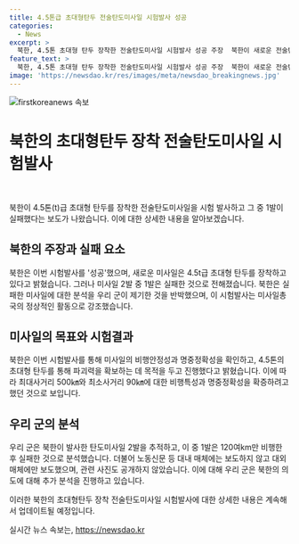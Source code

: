 ```yaml
---
title: 4.5톤급 초대형탄두 전술탄도미사일 시험발사 성공
categories:
  - News
excerpt: >
  북한, 4.5톤 초대형 탄두 장착한 전술탄도미사일 시험발사 성공 주장  북한이 새로운 전술탄도미사일 화성포-11다-4.5의 시험발사를 성공적으로 진행했다고 주장했다. 이번 시험은 4.5톤 초대형 탄두를 장착한 미사일로, 목적은 최대사거리와 명중정확성을 확인하는 것이었다. 하지만 우리군은 실패 가능성을 제기하고, 관련 사진은 공개하지 않았다. 단거리탄도미사일로 추정되는 2발 중 1발은 실패한 것으로 분석되는데, 북한은 이에 대한 우리군의 분석을 반박하며 대내 매체에는 보도하지 않고 대외매체에만 보도했다.
feature_text: >
  북한, 4.5톤 초대형 탄두 장착한 전술탄도미사일 시험발사 성공 주장  북한이 새로운 전술탄도미사일 화성포-11다-4.5의 시험발사를 성공적으로 진행했다고 주장했다. 이번 시험은 4.5톤 초대형 탄두를 장착한 미사일로, 목적은 최대사거리와 명중정확성을 확인하는 것이었다. 하지만 우리군은 실패 가능성을 제기하고, 관련 사진은 공개하지 않았다. 단거리탄도미사일로 추정되는 2발 중 1발은 실패한 것으로 분석되는데, 북한은 이에 대한 우리군의 분석을 반박하며 대내 매체에는 보도하지 않고 대외매체에만 보도했다.
image: 'https://newsdao.kr/res/images/meta/newsdao_breakingnews.jpg'
---
```


<p><img src="https://newsdao.kr/res/images/meta/newsdao_breakingnews.jpg" alt="firstkoreanews 속보" /></p>

<h1>북한의 초대형탄두 장착 전술탄도미사일 시험발사</h1>

<p data-ke-size="size16">&nbsp;</p>

<p>북한이 4.5톤(t)급 초대형 탄두를 장착한 전술탄도미사일을 시험 발사하고 그 중 1발이 실패했다는 보도가 나왔습니다. 이에 대한 상세한 내용을 알아보겠습니다.</p>

<h2>북한의 주장과 실패 요소</h2>

<p>북한은 이번 시험발사를 '성공'했으며, 새로운 미사일은 4.5t급 초대형 탄두를 장착하고 있다고 밝혔습니다. 그러나 미사일 2발 중 1발은 실패한 것으로 전해졌습니다. 북한은 실패한 미사일에 대한 분석을 우리 군이 제기한 것을 반박했으며, 이 시험발사는 미사일총국의 정상적인 활동으로 강조했습니다.</p>

<h2>미사일의 목표와 시험결과</h2>

<p>북한은 이번 시험발사를 통해 미사일의 비행안정성과 명중정확성을 확인하고, 4.5톤의 초대형 탄두를 통해 파괴력을 확보하는 데 목적을 두고 진행했다고 밝혔습니다. 이에 따라 최대사거리 500㎞와 최소사거리 90㎞에 대한 비행특성과 명중정확성을 확증하려고 했던 것으로 보입니다.</p>

<h2>우리 군의 분석</h2>

<p>우리 군은 북한이 발사한 탄도미사일 2발을 추적하고, 이 중 1발은 120여km만 비행한 후 실패한 것으로 분석했습니다. 더불어 노동신문 등 대내 매체에는 보도하지 않고 대외매체에만 보도했으며, 관련 사진도 공개하지 않았습니다. 이에 대해 우리 군은 북한의 의도에 대해 추가 분석을 진행하고 있습니다.</p>

<p>이러한 북한의 초대형탄두 장착 전술탄도미사일 시험발사에 대한 상세한 내용은 계속해서 업데이트될 예정입니다.</p>
실시간 뉴스 속보는, <a href="https://newsdao.kr" rel="dofollow">https://newsdao.kr</a>


